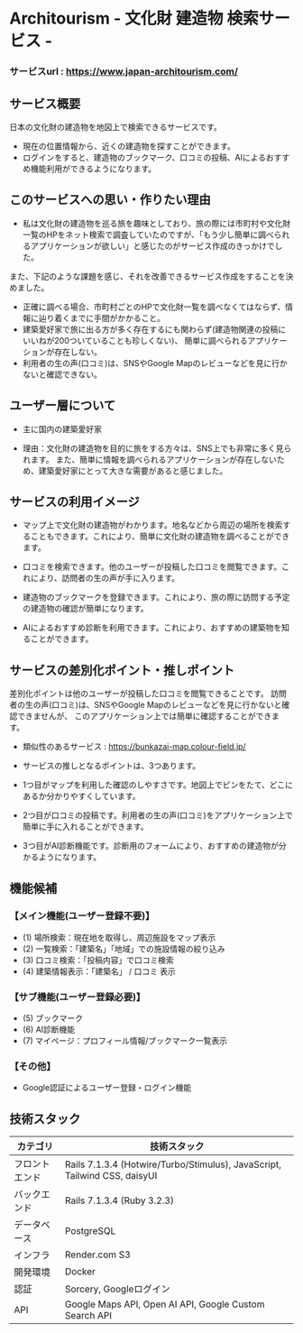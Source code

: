 # Architourism - 文化財 建造物 検索サービス -

### サービスurl : https://www.japan-architourism.com/

## サービス概要

日本の文化財の建造物を地図上で検索できるサービスです。 
- 現在の位置情報から、近くの建造物を探すことができます。 
- ログインをすると、建造物のブックマーク、口コミの投稿、AIによるおすすめ機能利用ができるようになります。

## このサービスへの思い・作りたい理由

- 私は文化財の建造物を巡る旅を趣味としており、旅の際には市町村や文化財一覧のHPをネット検索で調査していたのですが、「もう少し簡単に調べられるアプリケーションが欲しい」と感じたのがサービス作成のきっかけでした。

また、下記のような課題を感じ、それを改善できるサービス作成をすることを決めました。

- 正確に調べる場合、市町村ごとのHPで文化財一覧を調べなくてはならず、情報に辿り着くまでに手間がかかること。 
- 建築愛好家で旅に出る方が多く存在するにも関わらず(建造物関連の投稿にいいねが200ついていることも珍しくない)、 簡単に調べられるアプリケーションが存在しない。 
- 利用者の生の声(口コミ)は、SNSやGoogle Mapのレビューなどを見に行かないと確認できない。

## ユーザー層について

- 主に国内の建築愛好家

 - 理由：文化財の建造物を目的に旅をする方々は、SNS上でも非常に多く見られます。 また、簡単に情報を調べられるアプリケーションが存在しないため、建築愛好家にとって大きな需要があると感じました。

## サービスの利用イメージ 

- マップ上で文化財の建造物がわかります。地名などから周辺の場所を検索することもできます。これにより、簡単に文化財の建造物を調べることができます。

- 口コミを検索できます。他のユーザーが投稿した口コミを閲覧できます。これにより、訪問者の生の声が手に入ります。

- 建造物のブックマークを登録できます。これにより、旅の際に訪問する予定の建造物の確認が簡単になります。

- AIによるおすすめ診断を利用できます。これにより、おすすめの建築物を知ることができます。

## サービスの差別化ポイント・推しポイント

差別化ポイントは他のユーザーが投稿した口コミを閲覧できることです。 訪問者の生の声(口コミ)は、SNSやGoogle Mapのレビューなどを見に行かないと確認できませんが、 このアプリケーション上では簡単に確認することができます。

- 類似性のあるサービス : https://bunkazai-map.colour-field.jp/

- サービスの推しとなるポイントは、3つあります。 
 - 1つ目がマップを利用した確認のしやすさです。地図上でピンをたて、どこにあるか分かりやすくしています。
 - 2つ目が口コミの投稿です。利用者の生の声(口コミ)をアプリケーション上で簡単に手に入れることができます。 
 - 3つ目がAI診断機能です。診断用のフォームにより、おすすめの建造物が分かるようになります。

## 機能候補
### 【メイン機能(ユーザー登録不要)】 
 - (1) 場所検索：現在地を取得し、周辺施設をマップ表示 
 - (2) 一覧検索：「建築名」「地域」での施設情報の絞り込み 
 - (3) 口コミ検索：「投稿内容」で口コミ検索 
 - (4) 建築情報表示：「建築名」 / 口コミ 表示

### 【サブ機能(ユーザー登録必要)】 
 - (5) ブックマーク 
 - (6) AI診断機能 
 - (7) マイページ：プロフィール情報/ブックマーク一覧表示 

### 【その他】 
- Google認証によるユーザー登録・ログイン機能

## 技術スタック

| カテゴリ       | 技術スタック                                                              | 
| -------------- | ------------------------------------------------------------------------- | 
| フロントエンド | Rails 7.1.3.4 (Hotwire/Turbo/Stimulus), JavaScript, Tailwind CSS, daisyUI | 
| バックエンド   | Rails 7.1.3.4 (Ruby 3.2.3)                                                | 
| データベース   | PostgreSQL                                                                | 
| インフラ       | Render.com S3                                                     | 
| 開発環境       | Docker                                                                    | 
| 認証           | Sorcery, Googleログイン                                                   | 
| API            | Google Maps API, Open AI API, Google Custom Search API                                         | 
